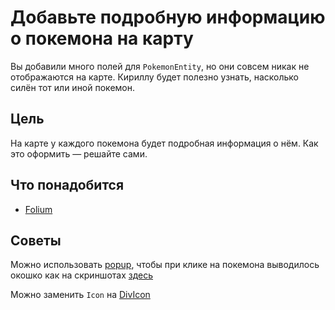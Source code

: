 # Добавьте подробную информацию о покемона на карту

Вы добавили много полей для `PokemonEntity`, но они совсем никак не отображаются на карте. Кириллу будет полезно узнать, насколько силён тот или иной покемон.

## Цель

На карте у каждого покемона будет подробная информация о нём. Как это оформить — решайте сами.

## Что понадобится

- [Folium](https://python-visualization.github.io/folium/)

## Советы

Можно использовать [popup](https://github.com/python-visualization/folium/blob/master/examples/Popups.ipynb), чтобы при клике на покемона выводилось окошко как на скриншотах [здесь](https://georgetsilva.github.io/posts/mapping-points-with-folium/)

Можно заменить `Icon` на [DivIcon](https://stackoverflow.com/a/51188137/8052573)
